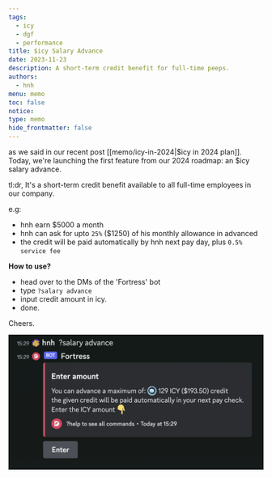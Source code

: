 ```yaml
---
tags:
  - icy
  - dgf
  - performance
title: $icy Salary Advance
date: 2023-11-23
description: A short-term credit benefit for full-time peeps.
authors:
  - hnh
menu: memo
toc: false
notice: 
type: memo
hide_frontmatter: false
---
```


as we said in our recent post [[memo/icy-in-2024|$icy in 2024 plan]]. Today, we're launching the first feature from our 2024 roadmap: an $icy salary advance.

tl:dr, It's a short-term credit benefit available to all full-time employees in our company.

e.g:

- hnh earn $5000 a month
- hnh can ask for upto `25%` ($1250) of his monthly allowance in advanced
- the credit will be paid automatically by hnh next pay day, plus `0.5% service fee`

**How to use?**

- head over to the DMs of the 'Fortress' bot
- type `?salary advance`
- input credit amount in icy.
- done.

Cheers.

![](assets/icy/salary-advance.jpg)
